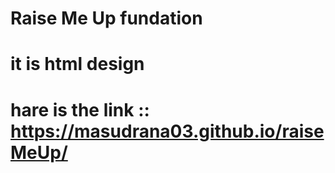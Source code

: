 # Raise Me Up fundation
# it is html design
# hare is the link :: https://masudrana03.github.io/raiseMeUp/
